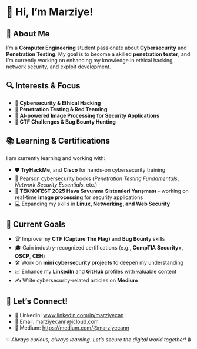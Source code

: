 # 👋 Hi, I’m Marziye!

## 🚀 About Me
I’m a **Computer Engineering** student passionate about **Cybersecurity** and **Penetration Testing**. My goal is to become a skilled **penetration tester**, and I’m currently working on enhancing my knowledge in ethical hacking, network security, and exploit development.

## 🔍 Interests & Focus
- 🔹 **Cybersecurity & Ethical Hacking**
- 🔹 **Penetration Testing & Red Teaming**
- 🔹 **AI-powered Image Processing for Security Applications**
- 🔹 **CTF Challenges & Bug Bounty Hunting**

## 📚 Learning & Certifications
I am currently learning and working with:
- 🛡️ **TryHackMe**, and **Cisco** for hands-on cybersecurity training
- 📖 Pearson cybersecurity books (*Penetration Testing Fundamentals*, *Network Security Essentials*, etc.)
- 🎯 **TEKNOFEST 2025 Hava Savunma Sistemleri Yarışması** – working on real-time **image processing** for security applications
- 💻 Expanding my skills in **Linux, Networking, and Web Security**

## 🌱 Current Goals
- 🏆 Improve my **CTF (Capture The Flag)** and **Bug Bounty** skills
- 🎓 Gain industry-recognized certifications (e.g., **CompTIA Security+**, **OSCP**, **CEH**)
- 🛠️ Work on **mini cybersecurity projects** to deepen my understanding
- 📈 Enhance my **LinkedIn** and **GitHub** profiles with valuable content
- ✍️ Write cybersecurity-related articles on **Medium**

## 🤝 Let’s Connect!
- 💼 LinkedIn: www.linkedin.com/in/marziyecan
- 📩 Email: marziyecann@icloud.com
- 📝 Medium: https://medium.com/@marziyecann

💡 *Always curious, always learning. Let’s secure the digital world together!* 🔒

